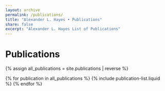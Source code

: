 ```yaml
---
layout: archive
permalink: /publications/
title: "Alexander L. Hayes • Publications"
share: false
excerpt: "Alexander L. Hayes List of Publications"
---
```


# Publications

{% assign all_publications = site.publications | reverse %}

{% for publication in all_publications %}
  {% include publication-list.liquid %}
{% endfor %}
